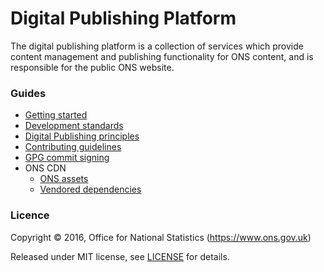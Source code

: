 Digital Publishing Platform
===========================

The digital publishing platform is a collection of services which provide
content management and publishing functionality for ONS content, and is
responsible for the public ONS website.

### Guides

* [Getting started](GETTING_STARTED.md)
* [Development standards](DEV_STANDARDS.md)
* [Digital Publishing principles](https://github.com/ONSdigital/dp-principles)
* [Contributing guidelines](CONTRIBUTING.md)
* [GPG commit signing](GPG.md)
* ONS CDN
  * [ONS assets](https://github.com/ONSdigital/cdn.ons.gov.uk-assets)
  * [Vendored dependencies](https://github.com/ONSdigital/cdn.ons.gov.uk-vendor)

### Licence

Copyright ©‎ 2016, Office for National Statistics (https://www.ons.gov.uk)

Released under MIT license, see [LICENSE](LICENSE.md) for details.
